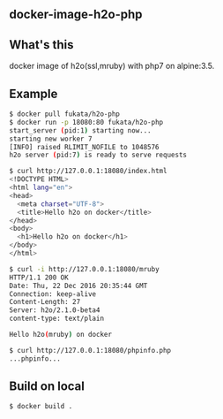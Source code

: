docker-image-h2o-php
----

## What's this

docker image of h2o(ssl,mruby) with php7 on alpine:3.5.

## Example

```bash
$ docker pull fukata/h2o-php
$ docker run -p 18080:80 fukata/h2o-php
start_server (pid:1) starting now...
starting new worker 7
[INFO] raised RLIMIT_NOFILE to 1048576
h2o server (pid:7) is ready to serve requests

$ curl http://127.0.0.1:18080/index.html
<!DOCTYPE HTML>
<html lang="en">
<head>
  <meta charset="UTF-8">
  <title>Hello h2o on docker</title>
</head>
<body>
  <h1>Hello h2o on docker</h1>
</body>
</html>

$ curl -i http://127.0.0.1:18080/mruby
HTTP/1.1 200 OK
Date: Thu, 22 Dec 2016 20:35:44 GMT
Connection: keep-alive
Content-Length: 27
Server: h2o/2.1.0-beta4
content-type: text/plain

Hello h2o(mruby) on docker

$ curl http://127.0.0.1:18080/phpinfo.php
...phpinfo...
```

## Build on local

```
$ docker build .
```
